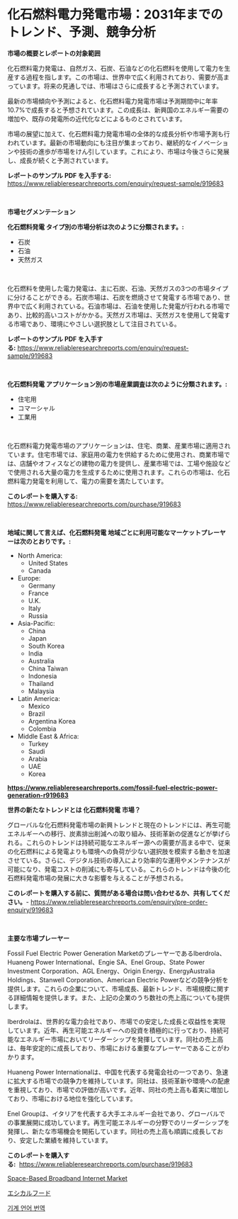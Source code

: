 <p><h1>化石燃料電力発電市場：2031年までのトレンド、予測、競争分析</h1></p><p><strong>市場の概要とレポートの対象範囲</strong></p>
<p><p>化石燃料電力発電は、自然ガス、石炭、石油などの化石燃料を使用して電力を生産する過程を指します。この市場は、世界中で広く利用されており、需要が高まっています。将来の見通しでは、市場はさらに成長すると予測されています。</p><p>最新の市場傾向や予測によると、化石燃料電力発電市場は予測期間中に年率10.7%で成長すると予想されています。この成長は、新興国のエネルギー需要の増加や、既存の発電所の近代化などによるものとされています。</p><p>市場の展望に加えて、化石燃料電力発電市場の全体的な成長分析や市場予測も行われています。最新の市場動向にも注目が集まっており、継続的なイノベーションや技術の進歩が市場をけん引しています。これにより、市場は今後さらに発展し、成長が続くと予測されています。</p></p>
<p><strong>レポートのサンプル PDF を入手する:</strong> <a href="https://www.reliableresearchreports.com/enquiry/request-sample/919683">https://www.reliableresearchreports.com/enquiry/request-sample/919683</a></p>
<p>&nbsp;</p>
<p><strong>市場セグメンテーション</strong></p>
<p><strong>化石燃料発電 タイプ別の市場分析は次のように分類されます。:</strong></p>
<p><ul><li>石炭</li><li>石油</li><li>天然ガス</li></ul></p>
<p>&nbsp;</p>
<p><p>化石燃料を使用した電力発電は、主に石炭、石油、天然ガスの3つの市場タイプに分けることができる。石炭市場は、石炭を燃焼させて発電する市場であり、世界中で広く利用されている。石油市場は、石油を使用した発電が行われる市場であり、比較的高いコストがかかる。天然ガス市場は、天然ガスを使用して発電する市場であり、環境にやさしい選択肢として注目されている。</p></p>
<p><strong>レポートのサンプル PDF を入手する:</strong>&nbsp;<a href="https://www.reliableresearchreports.com/enquiry/request-sample/919683">https://www.reliableresearchreports.com/enquiry/request-sample/919683</a></p>
<p>&nbsp;</p>
<p><strong> 化石燃料発電 アプリケーション別の市場産業調査は次のように分類されます。:</strong></p>
<p><ul><li>住宅用</li><li>コマーシャル</li><li>工業用</li></ul></p>
<p>&nbsp;</p>
<p><p>化石燃料電力発電市場のアプリケーションは、住宅、商業、産業市場に適用されています。住宅市場では、家庭用の電力を供給するために使用され、商業市場では、店舗やオフィスなどの建物の電力を提供し、産業市場では、工場や施設などで使用される大量の電力を生成するために使用されます。これらの市場は、化石燃料電力発電を利用して、電力の需要を満たしています。</p></p>
<p><strong>このレポートを購入する:</strong>&nbsp; <a href="https://www.reliableresearchreports.com/purchase/919683">https://www.reliableresearchreports.com/purchase/919683</a></p>
<p>&nbsp;</p>
<p><strong>地域に関して言えば、化石燃料発電 地域ごとに利用可能なマーケットプレーヤーは次のとおりです。:</strong></p>
<p><ul>
    <li>
        North America:
        <ul>
            <li>United States</li>
            <li>Canada</li>
        </ul>
    </li>
    <li>
        Europe:
        <ul>
            <li>Germany</li>
            <li>France</li>
            <li>U.K.</li>
            <li>Italy</li>
            <li>Russia</li>
        </ul>
    </li>
    <li>
        Asia-Pacific:
        <ul>
            <li>China</li>
            <li>Japan</li>
            <li>South Korea</li>
            <li>India</li>
            <li>Australia</li>
            <li>China Taiwan</li>
            <li>Indonesia</li>
            <li>Thailand</li>
            <li>Malaysia</li>
        </ul>
    </li>
    <li>
        Latin America:
        <ul>
            <li>Mexico</li>
            <li>Brazil</li>
            <li>Argentina Korea</li>
            <li>Colombia</li>
        </ul>
    </li>
    <li>
        Middle East & Africa:
        <ul>
            <li>Turkey</li>
            <li>Saudi</li>
            <li>Arabia</li>
            <li>UAE</li>
            <li>Korea</li>
        </ul>
    </li>
    </ul></p>
<p><strong><a href="https://www.reliableresearchreports.com/fossil-fuel-electric-power-generation-r919683">https://www.reliableresearchreports.com/fossil-fuel-electric-power-generation-r919683</a></strong>&nbsp;</p>
<p><strong>世界の新たなトレンドとは 化石燃料発電 市場？</strong></p>
<p><p>グローバルな化石燃料発電市場の新興トレンドと現在のトレンドには、再生可能エネルギーへの移行、炭素排出削減への取り組み、技術革新の促進などが挙げられる。これらのトレンドは持続可能なエネルギー源への需要が高まる中で、従来の化石燃料による発電よりも環境への負荷が少ない選択肢を模索する動きを加速させている。さらに、デジタル技術の導入により効率的な運用やメンテナンスが可能になり、発電コストの削減にも寄与している。これらのトレンドは今後の化石燃料発電市場の発展に大きな影響を与えることが予想される。</p></p>
<p><strong>このレポートを購入する前に、質問がある場合は問い合わせるか、共有してください。</strong>- <a href="https://www.reliableresearchreports.com/enquiry/pre-order-enquiry/919683">https://www.reliableresearchreports.com/enquiry/pre-order-enquiry/919683</a></p>
<p>&nbsp;</p>
<p><strong>主要な市場プレーヤー</strong></p>
<p><p>Fossil Fuel Electric Power Generation MarketのプレーヤーであるIberdrola、Huaneng Power International、Engie SA、Enel Group、State Power Investment Corporation、AGL Energy、Origin Energy、EnergyAustralia Holdings、Stanwell Corporation、American Electric Powerなどの競争分析を提供します。これらの企業について、市場成長、最新トレンド、市場規模に関する詳細情報を提供します。また、上記の企業のうち数社の売上高についても提供します。</p><p>Iberdrolaは、世界的な電力会社であり、市場での安定した成長と収益性を実現しています。近年、再生可能エネルギーへの投資を積極的に行っており、持続可能なエネルギー市場においてリーダーシップを発揮しています。同社の売上高は、毎年安定的に成長しており、市場における重要なプレーヤーであることがわかります。</p><p>Huaneng Power Internationalは、中国を代表する発電会社の一つであり、急速に拡大する市場での競争力を維持しています。同社は、技術革新や環境への配慮を重視しており、市場での評価が高いです。近年、同社の売上高も着実に増加しており、市場における地位を強化しています。</p><p>Enel Groupは、イタリアを代表する大手エネルギー会社であり、グローバルでの事業展開に成功しています。再生可能エネルギーの分野でのリーダーシップを発揮し、新たな市場機会を開拓しています。同社の売上高も順調に成長しており、安定した業績を維持しています。</p></p>
<p><strong>このレポートを購入する:</strong>&nbsp;&nbsp;<a href="https://www.reliableresearchreports.com/purchase/919683">https://www.reliableresearchreports.com/purchase/919683</a></p>
<p><p><a href="https://github.com/kathiaseamanalvaradovlprc2h/Market-Research-Report-List-1/blob/main/space-based-broadband-internet-market.md">Space-Based Broadband Internet Market</a></p><p><a href="https://github.com/NashBeahan2023/Market-Research-Report-List-1/blob/main/257812020437.md">エシカルフード</a></p><p><a href="https://github.com/royErdmtyan906778/Market-Research-Report-List-1/blob/main/217748418784.md">기계 언어 번역</a></p></p>